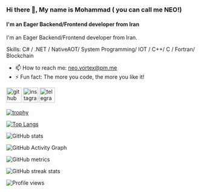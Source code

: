 ### Hi there 👋, My name is Mohammad ( you can call me NEO!)
#### I'm an Eager  Backend/Frontend developer from Iran
I'm an Eager  Backend/Frontend developer from Iran.


Skills: C# / .NET / NativeAOT/ System Programming/ IOT / C++/ C / Fortran/ Blockchain

- 📫 How to reach me: neo.vortex@pm.me 
- ⚡ Fun fact: The more you code, the more you like it! 


[<img src='https://cdn.jsdelivr.net/npm/simple-icons@3.0.1/icons/github.svg' alt='github' height='40'>](https://github.com/neo-vortex)  [<img src='https://cdn.jsdelivr.net/npm/simple-icons@3.0.1/icons/instagram.svg' alt='instagram' height='40'>](https://www.instagram.com/nakhleh1375/)  [<img src='https://cdn.jsdelivr.net/npm/simple-icons@3.0.1/icons/telegram.svg' alt='telegram' height='40'>](https://t.me/neovortex)  

[![trophy](https://github-profile-trophy.vercel.app/?username=neo-vortex)](https://github.com/ryo-ma/github-profile-trophy)

[![Top Langs](https://github-readme-stats.vercel.app/api/top-langs/?username=neo-vortex&hide=VisualBasic.NET,html)](https://github.com/anuraghazra/github-readme-stats)



![GitHub stats](https://github-readme-stats.vercel.app/api?username=neo-vortex&show_icons=true&count_private=true)  

![GitHub Activity Graph](https://activity-graph.herokuapp.com/graph?username=neo-vortex)  

![GitHub metrics](https://metrics.lecoq.io/neo-vortex)  

![GitHub streak stats](https://github-readme-streak-stats.herokuapp.com/?user=neo-vortex)  

![Profile views](https://gpvc.arturio.dev/neo-vortex)  

